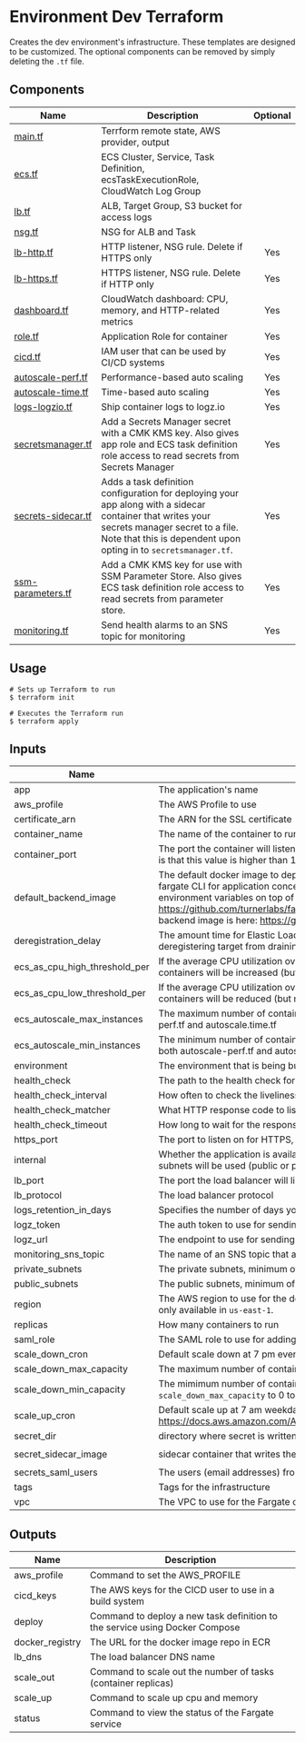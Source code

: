 # Environment Dev Terraform

Creates the dev environment's infrastructure. These templates are designed to be customized.
The optional components can be removed by simply deleting the `.tf` file.


## Components

| Name | Description | Optional |
|------|-------------|:----:|
| [main.tf][edm] | Terrform remote state, AWS provider, output |  |
| [ecs.tf][ede] | ECS Cluster, Service, Task Definition, ecsTaskExecutionRole, CloudWatch Log Group |  |
| [lb.tf][edl] | ALB, Target Group, S3 bucket for access logs  |  |
| [nsg.tf][edn] | NSG for ALB and Task |  |
| [lb-http.tf][edlhttp] | HTTP listener, NSG rule. Delete if HTTPS only | Yes |
| [lb-https.tf][edlhttps] | HTTPS listener, NSG rule. Delete if HTTP only | Yes |
| [dashboard.tf][edd] | CloudWatch dashboard: CPU, memory, and HTTP-related metrics | Yes |
| [role.tf][edr] | Application Role for container | Yes |
| [cicd.tf][edc] | IAM user that can be used by CI/CD systems | Yes |
| [autoscale-perf.tf][edap] | Performance-based auto scaling | Yes |
| [autoscale-time.tf][edat] | Time-based auto scaling | Yes |
| [logs-logzio.tf][edll] | Ship container logs to logz.io | Yes |
| [secretsmanager.tf][edsm] | Add a Secrets Manager secret with a CMK KMS key. Also gives app role and ECS task definition role access to read secrets from Secrets Manager | Yes |
| [secrets-sidecar.tf][ssc] | Adds a task definition configuration for deploying your app along with a sidecar container that writes your secrets manager secret to a file. Note that this is dependent upon opting in to `secretsmanager.tf`. | Yes |
| [ssm-parameters.tf][ssm] | Add a CMK KMS key for use with SSM Parameter Store. Also gives ECS task definition role access to read secrets from parameter store. | Yes |
| [monitoring.tf][mon] | Send health alarms to an SNS topic for monitoring | Yes |



## Usage

```
# Sets up Terraform to run
$ terraform init

# Executes the Terraform run
$ terraform apply
```


## Inputs

| Name | Description | Type | Default | Required |
|------|-------------|:----:|:-----:|:-----:|
| app | The application's name | string | - | yes |
| aws_profile | The AWS Profile to use | string | - | yes |
| certificate_arn | The ARN for the SSL certificate | string | - | yes |
| container_name | The name of the container to run | string | `app` | no |
| container_port | The port the container will listen on, used for load balancer health check Best practice is that this value is higher than 1024 so the container processes isn't running at root. | string | - | yes |
| default_backend_image | The default docker image to deploy with the infrastructure. Note that you can use the fargate CLI for application concerns like deploying actual application images and environment variables on top of the infrastructure provisioned by this template https://github.com/turnerlabs/fargate note that the source for the turner default backend image is here: https://github.com/turnerlabs/turner-defaultbackend | string | `quay.io/turner/turner-defaultbackend:0.2.0` | no |
| deregistration_delay | The amount time for Elastic Load Balancing to wait before changing the state of a deregistering target from draining to unused | string | `30` | no |
| ecs_as_cpu_high_threshold_per | If the average CPU utilization over a minute rises to this threshold, the number of containers will be increased (but not above ecs_autoscale_max_instances). | string | `80` | no |
| ecs_as_cpu_low_threshold_per | If the average CPU utilization over a minute drops to this threshold, the number of containers will be reduced (but not below ecs_autoscale_min_instances). | string | `20` | no |
| ecs_autoscale_max_instances | The maximum number of containers that should be running. used by both autoscale-perf.tf and autoscale.time.tf | string | `8` | no |
| ecs_autoscale_min_instances | The minimum number of containers that should be running. Must be at least 1. used by both autoscale-perf.tf and autoscale.time.tf For production, consider using at least "2". | string | `1` | no |
| environment | The environment that is being built | string | - | yes |
| health_check | The path to the health check for the load balancer to know if the container(s) are ready | string | - | yes |
| health_check_interval | How often to check the liveliness of the container | string | `30` | no |
| health_check_matcher | What HTTP response code to listen for | string | `200` | no |
| health_check_timeout | How long to wait for the response on the health check path | string | `10` | no |
| https_port | The port to listen on for HTTPS, always use 443 | string | `443` | no |
| internal | Whether the application is available on the public internet, also will determine which subnets will be used (public or private) | string | `true` | no |
| lb_port | The port the load balancer will listen on | string | `80` | no |
| lb_protocol | The load balancer protocol | string | `HTTP` | no |
| logs_retention_in_days | Specifies the number of days you want to retain log events | int | 90 | no |
| logz_token | The auth token to use for sending logs to Logz.io | string | - | yes |
| logz_url | The endpoint to use for sending logs to Logz.io | string | `https://listener.logz.io:8071` | no |
| monitoring_sns_topic | The name of an SNS topic that alarms post to | string | `BigPanda_Topic` | no |
| private_subnets | The private subnets, minimum of 2, that are a part of the VPC(s) | string | - | yes |
| public_subnets | The public subnets, minimum of 2, that are a part of the VPC(s) | string | - | yes |
| region | The AWS region to use for the dev environment's infrastructure Currently, Fargate is only available in `us-east-1`. | string | `us-east-1` | no |
| replicas | How many containers to run | string | `1` | no |
| saml_role | The SAML role to use for adding users to the ECR policy | string | - | yes |
| scale_down_cron | Default scale down at 7 pm every day | string | `cron(0 23 * * ? *)` | no |
| scale_down_max_capacity | The maximum number of containers to scale down to. | string | `0` | no |
| scale_down_min_capacity | The mimimum number of containers to scale down to. Set this and `scale_down_max_capacity` to 0 to turn off service on the `scale_down_cron` schedule. | string | `0` | no |
| scale_up_cron | Default scale up at 7 am weekdays, this is UTC so it doesn't adjust to daylight savings https://docs.aws.amazon.com/AmazonCloudWatch/latest/events/ScheduledEvents.html | string | `cron(0 11 ? * MON-FRI *)` | no |
| secret_dir | directory where secret is written | string | `/var/secret` | yes |
| secret_sidecar_image | sidecar container that writes the secret to a file accessible by app container | string | `quay.io/turner/secretsmanager-sidecar` | yes |
| secrets_saml_users | The users (email addresses) from the saml role to give access | list | - | yes |
| tags | Tags for the infrastructure | map | - | yes |
| vpc | The VPC to use for the Fargate cluster | string | - | yes |

## Outputs

| Name | Description |
|------|-------------|
| aws_profile | Command to set the AWS_PROFILE |
| cicd_keys | The AWS keys for the CICD user to use in a build system |
| deploy | Command to deploy a new task definition to the service using Docker Compose |
| docker_registry | The URL for the docker image repo in ECR |
| lb_dns | The load balancer DNS name |
| scale_out | Command to scale out the number of tasks (container replicas) |
| scale_up | Command to scale up cpu and memory |
| status | Command to view the status of the Fargate service |



[edm]: main.tf
[ede]: ecs.tf
[edl]: lb.tf
[edn]: nsg.tf
[edlhttp]: lb-http.tf
[edlhttps]: lb-https.tf
[edd]: dashboard.tf
[edr]: role.tf
[edc]: cicd.tf
[edap]: autoscale-perf.tf
[edat]: autoscale-time.tf
[edll]: logs-logzio.tf
[edsm]: secretsmanager.tf
[alb-docs]: https://docs.aws.amazon.com/elasticloadbalancing/latest/application/application-load-balancers.html
[up]: https://docs.aws.amazon.com/AmazonCloudWatch/latest/events/ScheduledEvents.html
[ssm]: ssm-parameters.tf
[ssc]: secrets-sidecar.tf
[mon]: monitoring.tf